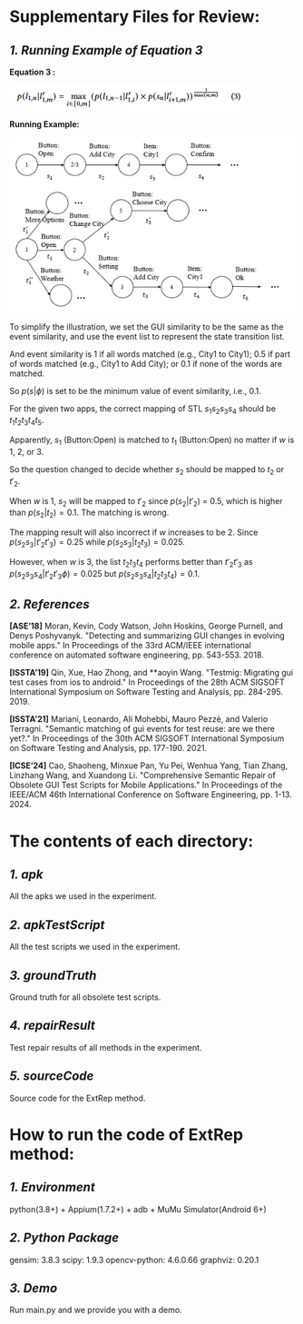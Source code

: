 

# Supplementary Files for Review:

## *1. Running Example of Equation 3*

**Equation 3 :**

![equation3](equation3.PNG)

**Running Example:**

![example](example.PNG)

To simplify the illustration, we set the GUI similarity to be the same as the event similarity, and use the event list to represent the state transition list.

And event similarity is 1 if all words matched (e.g., City1 to City1); 0.5 if part of words matched (e.g., City1 to Add City); or 0.1 if none of the words are matched.

So $p(s|\phi)$ is set to be the minimum value of event similarity, i.e., 0.1.

For the given two apps, the correct mapping of STL $s_1s_2s_3s_4$ should be $t_1t_2t_3t_4t_5$.

Apparently, $s_1$ (Button:Open) is matched to $t_1$ (Button:Open) no matter if $w$ is 1, 2, or 3.

So the question changed to decide whether $s_2$ should be mapped to $t_2$ or $t'_2$.

When $w$ is 1, $s_2$ will be mapped to $t'_2$ since $p(s_2|t'_2)$ = 0.5, which is higher than $p(s_2|t_2) = 0.1$. The matching is wrong.

The mapping result will also incorrect if $w$ increases to be 2. Since $p(s_2s_3|t'_2t'_3)=0.25$ while $p(s_2s_3|t_2t_3)=0.025$.

However, when $w$ is 3, the list $t_2t_3t_4$ performs better than $t'_2t'_3$ as $p(s_2s_3s_4|t'_2t'_3\phi) = 0.025$ but  $p(s_2s_3s_4|t_2t_3t_4) = 0.1$.

## *2. References*

**[ASE’18]** Moran, Kevin, Cody Watson, John Hoskins, George Purnell, and Denys Poshyvanyk. "Detecting and summarizing GUI changes in evolving mobile apps." In Proceedings of the 33rd ACM/IEEE international conference on automated software engineering, pp. 543-553. 2018.

**[ISSTA’19]** Qin, Xue, Hao Zhong, and **aoyin Wang. "Testmig: Migrating gui test cases from ios to android." In Proceedings of the 28th ACM SIGSOFT International Symposium on Software Testing and Analysis, pp. 284-295. 2019.

**[ISSTA’21]** Mariani, Leonardo, Ali Mohebbi, Mauro Pezzè, and Valerio Terragni. "Semantic matching of gui events for test reuse: are we there yet?." In Proceedings of the 30th ACM SIGSOFT International Symposium on Software Testing and Analysis, pp. 177-190. 2021.

**[ICSE’24]** Cao, Shaoheng, Minxue Pan, Yu Pei, Wenhua Yang, Tian Zhang, Linzhang Wang, and Xuandong Li. "Comprehensive Semantic Repair of Obsolete GUI Test Scripts for Mobile Applications." In Proceedings of the IEEE/ACM 46th International Conference on Software Engineering, pp. 1-13. 2024.

# The contents of each directory:

## *1. apk*

All the apks we used in the experiment.

## *2. apkTestScript*

All the test scripts we used in the experiment.

## *3. groundTruth*

Ground truth for all obsolete test scripts.

## *4. repairResult*

Test repair results of all methods in the experiment.

## *5. sourceCode*

Source code for the ExtRep method.

# How to run the code of ExtRep method:

## *1. Environment*

python(3.8+) + Appium(1.7.2+) + adb + MuMu Simulator(Android 6+)

## *2. Python Package*

gensim: 3.8.3
scipy: 1.9.3
opencv-python: 4.6.0.66
graphviz: 0.20.1

## *3. Demo*

Run main.py and we provide you with a demo.
